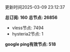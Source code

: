 更新时间2025-03-09 23:12:37

**总订阅: 160**
**总节点: 26856**
- vless节点: 7494
- hysteria2节点: 1

**google ping有效节点: 518**
